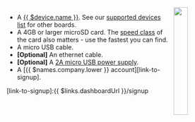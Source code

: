 <img style="float: right;padding-left: 10px;" src="/img/{{ $device.id }}/{{ $device.id }}.webp" width="25%">

* A [{{ $device.name }}](https://wiki.banana-pi.org/Banana_Pi_BPI-M1%2B). See our [supported devices list][supportedDevicesList] for other boards.
* A 4GB or larger microSD card. The [speed class][sdSpeed] of the card also matters - use the fastest you can find.
* A micro USB cable.
* **[Optional]** An ethernet cable.
* **[Optional]** A [2A micro USB power supply][psu].
* A [{{ $names.company.lower }} account][link-to-signup].

[psu]:https://www.raspberrypi.org/products/raspberry-pi-universal-power-supply/
[sdSpeed]:https://en.wikipedia.org/wiki/Secure_Digital#Speed_class_rating
[supportedDevicesList]:/reference/hardware/devices/
[link-to-signup]:{{ $links.dashboardUrl }}/signup
